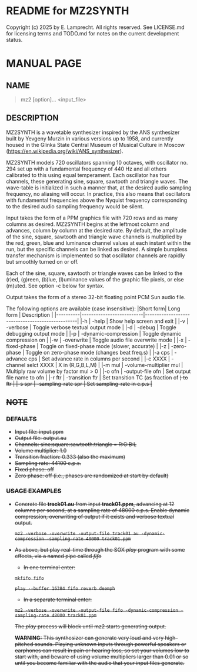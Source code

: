 # README for MZ2SYNTH

Copyright (c) 2025 by E. Lamprecht.  All rights reserved.  See
LICENSE.md for licensing terms and TODO.md for notes on the current
development status.

# MANUAL PAGE

## NAME

> mz2 [option]... <input_file>

## DESCRIPTION

MZ2SYNTH is a wavetable synthesizer inspired by the ANS synthesizer built
by Yevgeny Murzin in various versions up to 1958, and currently housed
in the Glinka State Central Museum of Musical Culture in Moscow
(https://en.wikipedia.org/wiki/ANS_synthesizer).

MZ2SYNTH models 720 oscillators spanning 10 octaves, with oscillator
no. 294 set up with a fundamental frequency of 440 Hz and all others
calibrated to this using equal temperament.  Each oscillator has four
channels, these generating sine, square, sawtooth and triangle waves.
The wave-table is initialized in such a manner that, at the desired
audio sampling frequency, no aliasing will occur.  In practice, this
also means that oscillators with fundamental frequencies above the
Nyquist frequency corresponding to the desired audio sampling
frequency would be silent.

Input takes the form of a PPM graphics file with 720 rows and as many
columns as desired.  MZ2SYNTH begins at the leftmost column and
advances, column by column at the desired rate.  By default, the
amplitude of the sine, square, sawtooth and triangle wave channels is
multiplied by the red, green, blue and luminance channel values at
each instant within the run, but the specific channels can be linked
as desired.  A simple bumpless transfer mechanism is implemented so
that oscillator channels are rapidly but smoothly turned on or off.

Each of the sine, square, sawtooth or triangle waves can be linked to
the (r)ed, (g)reen, (b)lue, (l)uminance values of the graphic file
pixels, or else (m)uted.  See option -c below for syntax.

Output takes the form of a stereo 32-bit floating point PCM Sun audio
file.

The following options are available (case insensitive):
|Short form| Long form                | Description                                     |
|----------|--------------------------|-------------------------------------------------|
|-h        | -help                    | Show help screen and exit                       |
|-v        | -verbose                 | Toggle verbose textual output mode              |
|-d        | -debug                   | Toggle debugging output mode                    |
|-p        | -dynamic-compression     | Toggle dynamic compression on                   |
|-w        | -overwrite               | Toggle audio file overwrite mode                |
|-x        | -fixed-phase             | Toggle on fixed-phase mode (slower, accurate)   |
|-z        | -zero-phase              | Toggle on zero-phase mode (changes beat freq.s) |
|-a cps    | -advance cps             | Set advance rate in columns per second          |
|-c XXXX   | -channel selct XXXX      | X in (R,G,B,L,M)                                |
|-m mul    | -volume-multiplier mul   | Multiply raw volume by factor mul \>  0         |
|-o ofn    | -output-file ofn         | Set output file name to ofn                     |
|-r ftr    | -transition ftr          | Set transition TC (as fraction of <s>) to ftr   |
|-s spr    | -sampling-rate spr       | Set sampling-rate in c.p.s                      |

## NOTE

### DEFAULTS

- Input file: input.ppm
- Output file: output.au
- Channels:  sine:square:sawtooth:triangle = R:G:B:L
- Volume multiplier:  1.0
- Transition fraction: 0.333 (also the maximum)
- Sampling rate: 44100 c.p.s.
- Fixed phase:  off
- Zero phase:   off (i.e., phases are randomized at start by default)

### USAGE EXAMPLES

- Generate file **track01.au** from input **track01.ppm**, advancing
  at 12 columns per second, at a sampling rate of 48000 c.p.s.  Enable dynamic
  compression, overwriting of output if it exists and verbose textual
  output.

  ``mz2 -verbose -overwrite -output-file track01.au
        -dynamic-compression -sampling-rate 48000
        track01.ppm``

- As above, but play real-time through the SOX *play* program with
  some effects, via a named pipe called *fifo*

  - In one terminal enter:
    
  ``mkfifo fifo``

  ``play --buffer 16384 fifo reverb deemph``

  - In a separate terminal enter:
    
  ``mz2 -verbose -overwrite -output-file fifo -dynamic-compression
   -sampling-rate 48000 track01.ppm``

  The *play* process will block until mz2 starts generating output.
  
  **WARNING:** This synthesizer can generate very loud and very high-pitched
  sounds.  Playing unknown inputs through powerful speakers or earphones
  can result in pain or hearing loss, so set your volumes low to start with,
  and beware of using volume multipliers larger than 0.01 or so until you
  become familiar with the audio that your input files generate.
